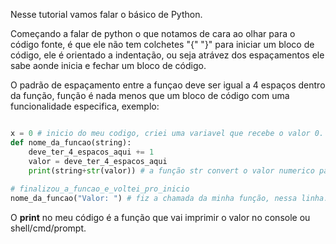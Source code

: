 

Nesse tutorial vamos falar o básico de Python.

Começando a falar de python o que notamos de cara ao olhar para o código fonte, é que ele não tem colchetes "{" "}" para iniciar um bloco de código, ele é orientado a indentação, ou seja atrávez dos espaçamentos ele sabe aonde inicia e fechar um bloco de código.

O padrão de espaçamento entre a funçao deve ser igual a 4 espaços dentro da função, função é nada menos que um bloco de código com uma funcionalidade especifica, exemplo:
```python

x = 0 # inicio do meu codigo, criei uma variavel que recebe o valor 0.
def nome_da_funcao(string):
    deve_ter_4_espacos_aqui += 1
    valor = deve_ter_4_espacos_aqui
    print(string+str(valor)) # a função str convert o valor numerico para string/texto.
    
# finalizou_a_funcao_e_voltei_pro_inicio
nome_da_funcao("Valor: ") # fiz a chamada da minha função, nessa linha.
```
O **print** no meu código é a função que vai imprimir o valor no console ou shell/cmd/prompt.
